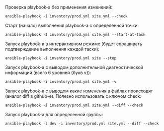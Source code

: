 Проверка playbook-а без применения изменений:

`ansible-playbook -i inventory/prod.yml site.yml --check`

Старт (начало) выполнения playbook-а с определенной точки:

`ansible-playbook -I inventory/prod.yml site.yml --start-at-task`

Запуск playbook-а в интерактивном режиме (будет спрашивать подтверждение выполнения каждой таски):

`ansible-playbook -i inventory/prod.yml site --step`

Запуск playbook-а  с выводом дополнительной диагностической информаций (всего 6 уровней {букв v}):

`ansible-playbook -i inventory/prod.yml site.yml -v`

Запуск playbook-а с выводом какие изменения в файлах происходят (аналог diff в github-е). Полезно использовать с ключом check:

`ansible-playbook -i inventory/prod.yml site.yml --diff --check`

Запуск playbook-а для определенной группы:

```
ansible-playbook -l dev -i inventory/prod.yml site.yml --diff --check
```
